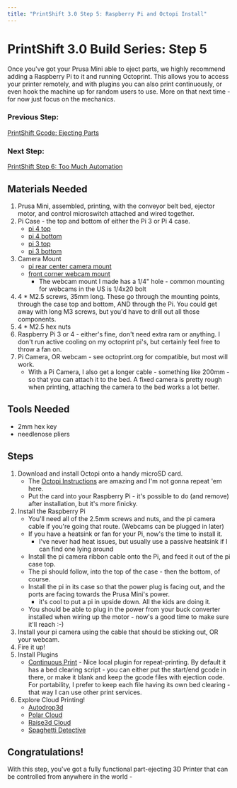 ```yaml
---
title: "PrintShift 3.0 Step 5: Raspberry Pi and Octopi Install"
---
```



# PrintShift 3.0 Build Series: Step 5

Once you've got your Prusa Mini able to eject parts, we highly recommend adding a Raspberry Pi to it and running Octoprint.  This allows you to access your printer remotely, and with plugins you can also print continuously, or even hook the machine up for random users to use.  More on that next time - for now just focus on the mechanics.

### Previous Step:
[PrintShift Gcode: Ejecting Parts](/portfolio/PrintShift-3-0-Step-4.5-PrintShift-Gcode)
### Next Step:
[PrintShift Step 6: Too Much Automation](/portfolio/PrintShift-3-0-Step-6-cloud-automation)

## Materials Needed
1. Prusa Mini, assembled, printing, with the conveyor belt bed, ejector motor, and control microswitch attached and wired together.
2. Pi Case - the top and bottom of either the Pi 3 or Pi 4 case.
   * [pi 4 top](https://github.com/paenian/PrintShift/blob/main/prusa%20mini/mini%20mounts%20and%20enhancements/raspi/Pi_4_Case_40mm_fan_top%20v3.stl)
   * [pi 4 bottom](https://github.com/paenian/PrintShift/blob/main/prusa%20mini/mini%20mounts%20and%20enhancements/raspi/Pi_4_Case_bottom%20v3.stl)
   * [pi 3 top](https://github.com/paenian/PrintShift/blob/main/prusa%20mini/mini%20mounts%20and%20enhancements/raspi/pi_3_case_top.stl)
   * [pi 3 bottom](https://github.com/paenian/PrintShift/blob/main/prusa%20mini/mini%20mounts%20and%20enhancements/raspi/pi_3_case_bottom.stl)
3. Camera Mount
   * [pi rear center camera mount](https://github.com/paenian/PrintShift/blob/main/prusa%20mini/mini%20mounts%20and%20enhancements/raspi/pi%20camera%20mount%20-%20rear.stl)
   * [front corner webcam mount](https://github.com/paenian/PrintShift/blob/main/prusa%20mini/mini%20mounts%20and%20enhancements/raspi/corner%20webcam%20mount.stl)
     * The webcam mount I made has a 1/4" hole - common mounting for webcams in the US is 1/4x20 bolt
4. 4 * M2.5 screws, 35mm long.  These go through the mounting points, through the case top and bottom, AND through the Pi.  You could get away with long M3 screws, but you'd have to drill out all those components.
5. 4 * M2.5 hex nuts
6. Raspberry Pi 3 or 4 - either's fine, don't need extra ram or anything.  I don't run active cooling on my octoprint pi's, but certainly feel free to throw a fan on.
7. Pi Camera, OR webcam - see octoprint.org for compatible, but most will work.
   * With a Pi Camera, I also get a longer cable - something like 200mm - so that you can attach it to the bed.  A fixed camera is pretty rough when printing, attaching the camera to the bed works a lot better.


## Tools Needed
 * 2mm hex key
 * needlenose pliers

## Steps
1. Download and install Octopi onto a handy microSD card.
   * The [Octopi Instructions](https://octoprint.org/download/) are amazing and I'm not gonna repeat 'em here.
   * Put the card into your Raspberry Pi - it's possible to do (and remove) after installation, but it's more finicky.
2. Install the Raspberry Pi
   * You'll need all of the 2.5mm screws and nuts, and the pi camera cable if you're going that route.  (Webcams can be plugged in later)
   * If you have a heatsink or fan for your Pi, now's the time to install it.
     * I've never had heat issues, but usually use a passive heatsink if I can find one lying around
   * Install the pi camera ribbon cable onto the Pi, and feed it out of the pi case top.
   * The pi should follow, into the top of the case - then the bottom, of course.
   * Install the pi in its case so that the power plug is facing out, and the ports are facing towards the Prusa Mini's power.
     * it's cool to put a pi in upside down.  All the kids are doing it.
   * You should be able to plug in the power from your buck converter installed when wiring up the motor - now's a good time to make sure it'll reach :-)
3. Install your pi camera using the cable that should be sticking out, OR your webcam.
4. Fire it up!
5. Install Plugins
   * [Continuous Print](https://plugins.octoprint.org/plugins/continuousprint/) - Nice local plugin for repeat-printing.  By default it has a bed clearing script - you can either put the start/end gcode in there, or make it blank and keep the gcode files with ejection code.  For portability, I prefer to keep each file having its own bed clearing - that way I can use other print services.
6. Explore Cloud Printing!
   * [Autodrop3d](https://www.autodrop3d.com/)
   * [Polar Cloud](https://about.polar3d.com/octoprint)
   * [Raise3d Cloud](https://cloud.raise3d.com/raise3d.html)
   * [Spaghetti Detective](https://www.thespaghettidetective.com/)

## Congratulations!
With this step, you've got a fully functional part-ejecting 3D Printer that can be controlled from anywhere in the world - 
